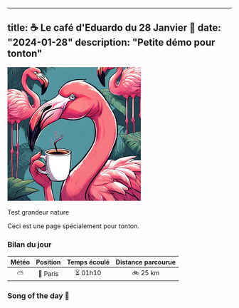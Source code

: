 
---
title: ☕ Le café d'Eduardo du 28 Janvier 🦩
date: "2024-01-28"
description: "Petite démo pour tonton"
---

![Café d'Eduardo](../eduardo.png)

Test grandeur nature

Ceci est une page spécialement pour tonton.

### Bilan du jour

| Météo | Position | Temps écoulé | Distance parcourue |
| :-----------: | :------: | :----------: | :----------------: |
|      ⛅       | 🚩 Paris |   ⏳ 01h10   |      🚲 25 km      |

### Song of the day 🎵